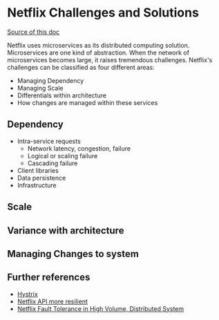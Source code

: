 # Netflix Challenges and Solutions

[Source of this doc](https://www.youtube.com/watch?v=CZ3wIuvmHeM)

Netflix uses microservices as its distributed computing solution. Microservices are one kind of abstraction. When the network of microservices becomes large, it raises tremendous challenges. Netflix's challenges can be classified as four different areas:

* Managing Dependency
* Managing Scale
* Differentials within architecture
* How changes are managed within these services

## Dependency

* Intra-service requests
  * Network latency, congestion, failure
  * Logical or scaling failure
  * Cascading failure
* Client libraries
* Data persistence
* Infrastructure

## Scale

## Variance with architecture

## Managing Changes to system

## Further references

* [Hystrix](https://github.com/Netflix/Hystrix)
* [Netflix API more resilient](https://netflixtechblog.com/making-the-netflix-api-more-resilient-a8ec62159c2d)
* [Netflix Fault Tolerance in High Volume, Distributed System](https://netflixtechblog.com/fault-tolerance-in-a-high-volume-distributed-system-91ab4faae74a)
